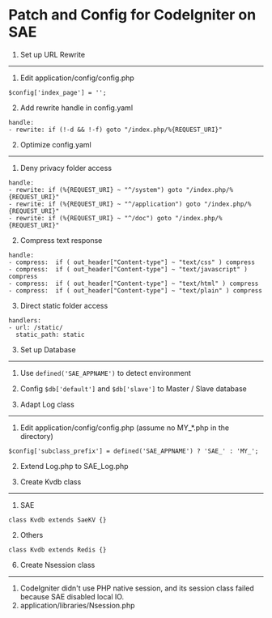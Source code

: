 Patch and Config for CodeIgniter on SAE
===

1. Set up URL Rewrite
---
1. Edit application/config/config.php
```
$config['index_page'] = '';
```
2. Add rewrite handle in config.yaml
```
handle:
- rewrite: if (!-d && !-f) goto "/index.php/%{REQUEST_URI}"
```

2. Optimize config.yaml
---
1. Deny privacy folder access
```
handle:
- rewrite: if (%{REQUEST_URI} ~ "^/system") goto "/index.php/%{REQUEST_URI}"
- rewrite: if (%{REQUEST_URI} ~ "^/application") goto "/index.php/%{REQUEST_URI}"
- rewrite: if (%{REQUEST_URI} ~ "^/doc") goto "/index.php/%{REQUEST_URI}"
```
2. Compress text response
```
handle:
- compress:  if ( out_header["Content-type"] ~ "text/css" ) compress
- compress:  if ( out_header["Content-type"] ~ "text/javascript" ) compress
- compress:  if ( out_header["Content-type"] ~ "text/html" ) compress
- compress:  if ( out_header["Content-type"] ~ "text/plain" ) compress
```
3. Direct static folder access
```
handlers:
- url: /static/
  static_path: static
```

3. Set up Database
---
1. Use `defined('SAE_APPNAME')` to detect environment
2. Config `$db['default']` and `$db['slave']` to Master / Slave database

4. Adapt Log class
---
1. Edit application/config/config.php (assume no MY_*.php in the directory)
```
$config['subclass_prefix'] = defined('SAE_APPNAME') ? 'SAE_' : 'MY_';
```
2. Extend Log.php to SAE_Log.php

5. Create Kvdb class
---
1. SAE
```
class Kvdb extends SaeKV {}
```
2. Others
```
class Kvdb extends Redis {}
```

6. Create Nsession class
---
1. CodeIgniter didn't use PHP native session, and its session class failed because SAE disabled local IO.
2. application/libraries/Nsession.php
